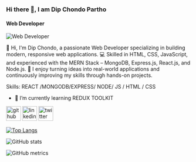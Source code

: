 ### Hi there 👋, I am Dip Chondo Partho
#### Web Developer
![Web Developer](https://scontent.fdac162-1.fna.fbcdn.net/v/t39.30808-6/512794412_685315944478626_7767837554979541716_n.png?_nc_cat=102&ccb=1-7&_nc_sid=cc71e4&_nc_ohc=ZDNa5aDfGmUQ7kNvwF8MNHE&_nc_oc=Adm5Vwt3OEUhUdrF_BmzMH2zgjzQSi5l_m8mj4cj5owTDtUtU4YjC4W51qsAQpXAarE&_nc_zt=23&_nc_ht=scontent.fdac162-1.fna&_nc_gid=W2za_-7MoGd51kMuQHhR2A&oh=00_AfOT34njPUoG8y04eQwt2DnHaVz_uRJ37NVFBYBkXVfrfw&oe=68616A9F)

👋 Hi, I'm Dip Chondo, a passionate Web Developer specializing in building modern, responsive web applications.
💻 Skilled in HTML, CSS, JavaScript, and experienced with the MERN Stack – MongoDB, Express.js, React.js, and Node.js.
🚀 I enjoy turning ideas into real-world applications and continuously improving my skills through hands-on projects.

Skills:  REACT /MONGODB/EXPRESS/ NODE/ JS / HTML / CSS

- 🌱 I’m currently learning REDUX TOOLKIT 


[<img src='https://cdn.jsdelivr.net/npm/simple-icons@3.0.1/icons/github.svg' alt='github' height='40'>](https://github.com/dip00-bb)  [<img src='https://cdn.jsdelivr.net/npm/simple-icons@3.0.1/icons/linkedin.svg' alt='linkedin' height='40'>](https://www.linkedin.com/in/dip-chondo-2b871b360//)  [<img src='https://cdn.jsdelivr.net/npm/simple-icons@3.0.1/icons/twitter.svg' alt='twitter' height='40'>](https://twitter.com/MovieLover23667)  

[![Top Langs](https://github-readme-stats.vercel.app/api/top-langs/?username=dip00-bb)](https://github.com/anuraghazra/github-readme-stats)

![GitHub stats](https://github-readme-stats.vercel.app/api?username=dip00-bb&show_icons=true)  

![GitHub metrics](https://metrics.lecoq.io/dip00-bb)  

